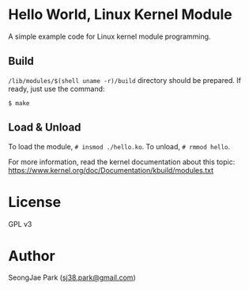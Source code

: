 Hello World, Linux Kernel Module
================================

A simple example code for Linux kernel module programming.


Build
-----

`/lib/modules/$(shell uname -r)/build` directory should be prepared.  If ready,
just use the command:

```
$ make
```


Load & Unload
-------------

To load the module, `# insmod ./hello.ko`.  To unload, `# rmmod hello`.


For more information, read the kernel documentation about this topic:
https://www.kernel.org/doc/Documentation/kbuild/modules.txt


License
=======

GPL v3


Author
======

SeongJae Park (sj38.park@gmail.com)
